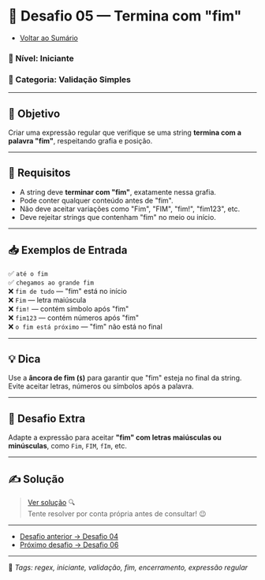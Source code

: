 # 🧩 Desafio 05 — Termina com "fim"

- [Voltar ao Sumário](../SUMARIO.md)  

### 📘 Nível: Iniciante  
### 🔹 Categoria: Validação Simples

---

## 🎯 Objetivo

Criar uma expressão regular que verifique se uma string **termina com a palavra "fim"**, respeitando grafia e posição.

---

## 📌 Requisitos

- A string deve **terminar com "fim"**, exatamente nessa grafia.  
- Pode conter qualquer conteúdo antes de "fim".  
- Não deve aceitar variações como "Fim", "FIM", "fim!", "fim123", etc.  
- Deve rejeitar strings que contenham "fim" no meio ou início.

---

## 📥 Exemplos de Entrada

✅ `até o fim`  
✅ `chegamos ao grande fim`  
❌ `fim de tudo` — "fim" está no início  
❌ `Fim` — letra maiúscula  
❌ `fim!` — contém símbolo após "fim"  
❌ `fim123` — contém números após "fim"  
❌ `o fim está próximo` — "fim" não está no final

---

## 💡 Dica

Use a **âncora de fim (`$`)** para garantir que "fim" esteja no final da string.  
Evite aceitar letras, números ou símbolos após a palavra.

---

## 🧠 Desafio Extra

Adapte a expressão para aceitar **"fim" com letras maiúsculas ou minúsculas**, como `Fim`, `FIM`, `fIm`, etc.

---

## ✍️ Solução

> [Ver solução](../respostas/resposta_05.md) 🔍  
> Tente resolver por conta própria antes de consultar! 😉

---

- [Desafio anterior → Desafio 04](./desafio_04.md)  
- [Próximo desafio → Desafio 06](./desafio_06.md)

---

🔖 _Tags: regex, iniciante, validação, fim, encerramento, expressão regular_